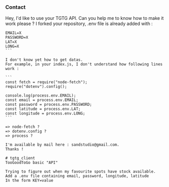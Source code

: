 ### Contact

Hey, I'd like to use your TGTG API. Can you help me to know how to make it work please ?
I forked your repository, .env file is already added with : 
````
EMAIL=X
PASSWORD=X
LAT=X
LONG=X
```

I don't know yet how to get datas. 
For example, in your index.js, I don't understand how following lines work : 

```
const fetch = require("node-fetch");
require("dotenv").config();

console.log(process.env.EMAIL);
const email = process.env.EMAIL;
const password = process.env.PASSWORD;
const latitude = process.env.LAT;
const longitude = process.env.LONG;
```

=> node-fetch ?
=> dotenv.config ?
=> process ?

I'm available by mail here : sandstudio@gmail.com.
Thanks !

# tgtg_client
TooGoodToGo basic "API"

Trying to figure out when my favourite spots have stock available.
Add a .env file containing email, password, longitude, latitude
In the form KEY=value
